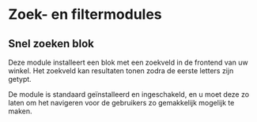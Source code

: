# Zoek- en filtermodules

## Snel zoeken blok <a href="#zoek-enfiltermodules-snelzoekenblok" id="zoek-enfiltermodules-snelzoekenblok"></a>

Deze module installeert een blok met een zoekveld in de frontend van uw winkel. Het zoekveld kan resultaten tonen zodra de eerste letters zijn getypt.

De module is standaard geïnstalleerd en ingeschakeld, en u moet deze zo laten om het navigeren voor de gebruikers zo gemakkelijk mogelijk te maken.
